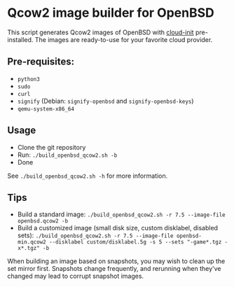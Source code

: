 # Qcow2 image builder for OpenBSD

This script generates Qcow2 images of OpenBSD with [cloud-init](https://cloud-init.io/) pre-installed.
The images are ready-to-use for your favorite cloud provider.

## Pre-requisites:

* `python3`
* `sudo`
* `curl`
* `signify` (Debian: `signify-openbsd` and `signify-openbsd-keys`)
* `qemu-system-x86_64`

## Usage

* Clone the git repository
* Run: `./build_openbsd_qcow2.sh -b`
* Done

See `./build_openbsd_qcow2.sh -h` for more information.

## Tips

* Build a standard image: `./build_openbsd_qcow2.sh -r 7.5 --image-file openbsd.qcow2 -b`
* Build a customized image (small disk size, custom disklabel, disabled sets): `./build_openbsd_qcow2.sh -r 7.5 --image-file openbsd-min.qcow2 --disklabel custom/disklabel.5g -s 5 --sets "-game*.tgz -x*.tgz" -b`

When building an image based on snapshots, you may wish to clean up the set
mirror first. Snapshots change frequently, and rerunning when they've changed
may lead to corrupt snapshot images.
